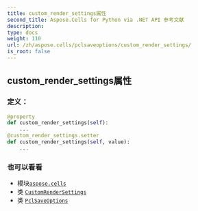 ```yaml
---
title: custom_render_settings属性
second_title: Aspose.Cells for Python via .NET API 参考文献
description:
type: docs
weight: 110
url: /zh/aspose.cells/pclsaveoptions/custom_render_settings/
is_root: false
---
```

## custom_render_settings属性
### 定义：
```python
@property
def custom_render_settings(self):
    ...
@custom_render_settings.setter
def custom_render_settings(self, value):
    ...
```

### 也可以看看
* 模块[`aspose.cells`](../../)
* 类 [`CustomRenderSettings`](/cells/python-net/zh/aspose.cells.rendering/customrendersettings)
* 类 [`PclSaveOptions`](/cells/python-net/zh/aspose.cells/pclsaveoptions)
